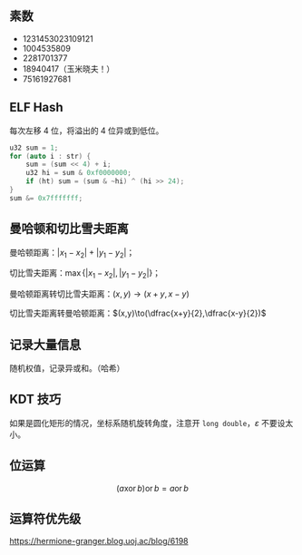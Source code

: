 ## 素数

- 1231453023109121
- 1004535809
- 2281701377
- 18940417（玉米晓夫！）
- 75161927681

## ELF Hash

每次左移 $4$ 位，将溢出的 $4$ 位异或到低位。

```cpp
u32 sum = 1;
for (auto i : str) {
	sum = (sum << 4) + i;
    u32 hi = sum & 0xf0000000;
    if (ht) sum = (sum & ~hi) ^ (hi >> 24);
}
sum &= 0x7fffffff;
```


## 曼哈顿和切比雪夫距离

曼哈顿距离：$|x_1-x_2|+|y_1-y_2|$；

切比雪夫距离：$\max\{|x_1-x_2|,|y_1-y_2|\}$；

曼哈顿距离转切比雪夫距离：$(x,y)\to(x+y,x-y)$

切比雪夫距离转曼哈顿距离：$(x,y)\to(\dfrac{x+y}{2},\dfrac{x-y}{2})$

## 记录大量信息

随机权值，记录异或和。（哈希）

## KDT 技巧

如果是圆化矩形的情况，坐标系随机旋转角度，注意开 `long double`，$\varepsilon$ 不要设太小。

## 位运算

$$
(a\operatorname{xor} b)\operatorname{or}b=a\operatorname{or} b
$$

## 运算符优先级

https://hermione-granger.blog.uoj.ac/blog/6198

